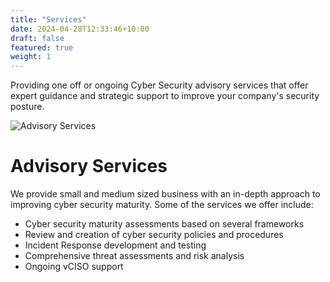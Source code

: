 ```yaml
---
title: "Services"
date: 2024-04-28T12:33:46+10:00
draft: false
featured: true
weight: 1
---
```


Providing one off or ongoing Cyber Security advisory services that offer expert guidance and strategic support to improve your company's security posture.
<!--more-->

![Advisory Services](/images/advisory.jpg)

# Advisory Services

We provide small and medium sized business with an in-depth approach to improving cyber security maturity. Some of the services we offer include:

* Cyber security maturity assessments based on several frameworks
* Review and creation of cyber security policies and procedures
* Incident Response development and testing
* Comprehensive threat assessments and risk analysis
* Ongoing vCISO support
